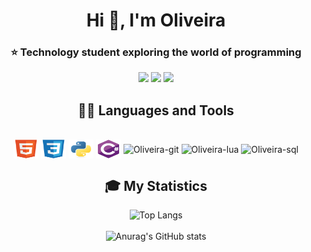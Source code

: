<div align="center">
  
  # Hi 👋, I'm Oliveira
  
  ### ⭐ Technology student exploring the world of programming
  <!-- <a href="https://www.youtube.com" target="_blank"><img src="https://img.shields.io/badge/YouTube-FF0000?style=for-the-badge&logo=youtube&logoColor=white" target="_blank"></a>
  <a href="https://instagram.com/" target="_blank"><img src="https://img.shields.io/badge/-Instagram-%23E4405F?style=for-the-badge&logo=instagram&logoColor=white" target="_blank"></a> -->
  <a href="https://discord.gg/enQ693fw72" target="_blank"><img src="https://img.shields.io/badge/Discord-7289DA?style=for-the-badge&logo=discord&logoColor=white" target="_blank"></a> 
  <a href = "mailto:boostygor@gmail.com"><img src="https://img.shields.io/badge/-Gmail-%23333?style=for-the-badge&logo=gmail&logoColor=white" target="_blank"></a>
  <a href="" target="_blank"><img src="https://img.shields.io/badge/WhatsApp-25D366?style=for-the-badge&logo=whatsapp&logoColor=white" target="_blank"></a>
  <!-- <a href="https://www.linkedin.com/in/" target="_blank"><img src="https://img.shields.io/badge/-LinkedIn-%230077B5?style=for-the-badge&logo=linkedin&logoColor=white" target="_blank"></a> -->

## 👨‍💻 Languages and Tools
  
  <div style="display: inline_block"><br>
    <img align="center" alt="Oliveira-HTML" height="30" width="40" src="https://raw.githubusercontent.com/devicons/devicon/master/icons/html5/html5-original.svg">
    <img align="center" alt="Oliveira-CSS" height="30" width="40" src="https://raw.githubusercontent.com/devicons/devicon/master/icons/css3/css3-original.svg">
    <img align="center" alt="Oliveira-Python" height="30" width="40" src="https://raw.githubusercontent.com/devicons/devicon/master/icons/python/python-original.svg">
    <img align="center" alt="Oliveira-Csharp" height="30" width="40" src="https://raw.githubusercontent.com/devicons/devicon/master/icons/csharp/csharp-original.svg">
    <img align="center" alt="Oliveira-git" height="30" width="40" src="https://cdn.jsdelivr.net/gh/devicons/devicon@latest/icons/git/git-original.svg">
    <img align="center" alt="Oliveira-lua" height="30" width="40" src="https://cdn.jsdelivr.net/gh/devicons/devicon@latest/icons/lua/lua-original.svg">
    <img align="center" alt="Oliveira-sql" height="30" width="40" src="https://cdn.jsdelivr.net/gh/devicons/devicon@latest/icons/sqlite/sqlite-original.svg">
  </div>
  
## 🎓 My Statistics
  
  ![Top Langs](https://github-readme-stats.vercel.app/api/top-langs/?username=Oliveira155&layout=compact&theme=dark)<br><br>
  ![Anurag's GitHub stats](https://github-readme-stats.vercel.app/api?username=Oliveira155&show_icons=true&theme=dark)
</div>
